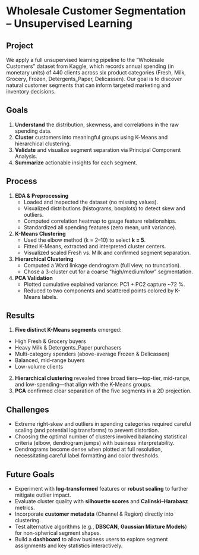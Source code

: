 # Wholesale Customer Segmentation – Unsupervised Learning

## Project  
We apply a full unsupervised learning pipeline to the “Wholesale Customers” dataset from Kaggle, which records annual spending (in monetary units) of 440 clients across six product categories (Fresh, Milk, Grocery, Frozen, Detergents_Paper, Delicassen). Our goal is to discover natural customer segments that can inform targeted marketing and inventory decisions.

## Goals  
1. **Understand** the distribution, skewness, and correlations in the raw spending data.  
2. **Cluster** customers into meaningful groups using K-Means and hierarchical clustering.  
3. **Validate** and visualize segment separation via Principal Component Analysis.  
4. **Summarize** actionable insights for each segment.

## Process  
1. **EDA & Preprocessing**  
   - Loaded and inspected the dataset (no missing values).  
   - Visualized distributions (histograms, boxplots) to detect skew and outliers.  
   - Computed correlation heatmap to gauge feature relationships.  
   - Standardized all spending features (zero mean, unit variance).  
2. **K-Means Clustering**  
   - Used the elbow method (k = 2–10) to select **k = 5**.  
   - Fitted K-Means, extracted and interpreted cluster centers.  
   - Visualized scaled Fresh vs. Milk and confirmed segment separation.  
3. **Hierarchical Clustering**  
   - Computed a Ward linkage dendrogram (full view, no truncation).  
   - Chose a 3-cluster cut for a coarse “high/medium/low” segmentation.  
4. **PCA Validation**  
   - Plotted cumulative explained variance: PC1 + PC2 capture ~72 %.  
   - Reduced to two components and scattered points colored by K-Means labels.

## Results  
1. **Five distinct K-Means segments** emerged:  
  - High Fresh & Grocery buyers
  - Heavy Milk & Detergents_Paper purchasers  
  - Multi-category spenders (above-average Frozen & Delicassen)  
  - Balanced, mid-range buyers  
  - Low-volume clients  
2. **Hierarchical clustering** revealed three broad tiers—top-tier, mid-range, and low-spending—that align with the K-Means groups.  
3. **PCA** confirmed clear separation of the five segments in a 2D projection.

## Challenges  
- Extreme right-skew and outliers in spending categories required careful scaling (and potential log transforms) to prevent distortion.  
- Choosing the optimal number of clusters involved balancing statistical criteria (elbow, dendrogram jumps) with business interpretability.  
- Dendrograms become dense when plotted at full resolution, necessitating careful label formatting and color thresholds.

## Future Goals  
- Experiment with **log-transformed** features or **robust scaling** to further mitigate outlier impact.  
- Evaluate cluster quality with **silhouette scores** and **Calinski–Harabasz** metrics.  
- Incorporate **customer metadata** (Channel & Region) directly into clustering.  
- Test alternative algorithms (e.g., **DBSCAN**, **Gaussian Mixture Models**) for non-spherical segment shapes.  
- Build a **dashboard** to allow business users to explore segment assignments and key statistics interactively.
